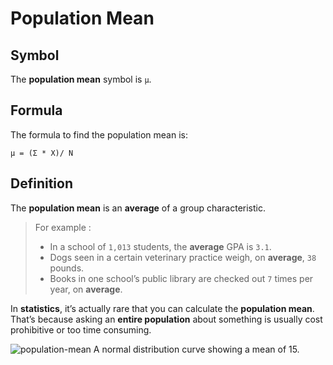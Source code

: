 # Population Mean
## Symbol
The **population mean** symbol is `μ`.

## Formula
The formula to find the population mean is:
```
μ = (Σ * X)/ N
```

## Definition
The **population mean** is an **average** of a group characteristic.  

> For example :  
> - In a school of `1,013` students, the **average** GPA is `3.1`.
> - Dogs seen in a certain veterinary practice weigh, on **average**, `38` pounds.
> - Books in one school’s public library are checked out `7` times per year, on **average**.

In **statistics**, it’s actually rare that you can calculate the **population mean**.  
That’s because asking an **entire population** about something is usually cost prohibitive or too time consuming.

![population-mean](http://www.statisticshowto.com/wp-content/uploads/2009/09/normaldistlessthan4.jpg)
A normal distribution curve showing a mean of 15.
